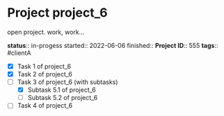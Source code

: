 # Project project_6

open project. work, work...

**status**:: in-progess
started:: 2022-06-06
finished:: 
**Project ID**:: 555
**tags**:: #clientA

- [x] Task 1 of project_6 
- [x] Task 2 of project_6 
- [ ] Task 3 of project_6 (with subtasks)
  - [x] Subtask 5.1 of project_6 
  - [ ] Subtask 5.2 of project_6 
- [ ] Task 4 of project_6 